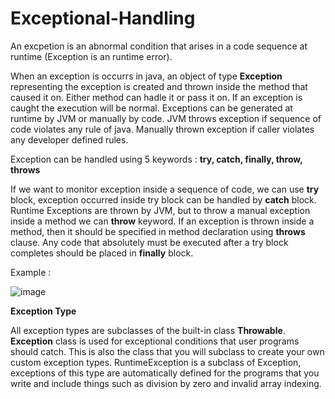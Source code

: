 # Exceptional-Handling


An excpetion is an abnormal condition that arises in a code sequence at runtime (Exception is an runtime error).

 When an exception is occurrs in java, an object of type **Exception** representing the exception is created and thrown inside the method that caused it on. Either method can hadle it or pass it on. If an exception is caught the execution will be normal.
 Exceptions can be generated at runtime by JVM or manually by code. JVM throws exception if sequence of code violates any rule of java. Manually thrown exception if caller violates any developer defined rules.
 
 Exception can be handled using 5 keywords : **try, catch, finally, throw, throws**
 
 If we want to monitor exception inside a sequence of code, we can use **try** block, exception occurred inside try block can be handled by **catch** block. Runtime Exceptions are thrown by JVM, but to throw a manual exception inside a method we can **throw** keyword. If an exception is thrown inside a method, then it should be specified in method declaration using **throws** clause. Any code that absolutely must be executed after a try block completes should be placed in **finally** block.

Example : 

![image](https://user-images.githubusercontent.com/85785848/121773297-aba33700-cb98-11eb-865d-5d657fabbd72.png)

**Exception Type**

All exception types are subclasses of the built-in class **Throwable**. **Exception** class is used for exceptional conditions that user programs should catch. This is also the
class that you will subclass to create your own custom exception types. RuntimeException is a subclass of Exception, exceptions of this type are automatically defined for the programs that you write and include things such as division by zero and invalid array indexing.

